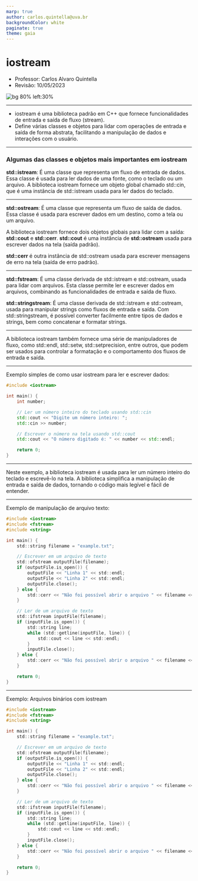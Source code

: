 ```yaml
---
marp: true
author: carlos.quintella@uva.br
backgroundColor: white
paginate: true
theme: gaia
---
```


<!-- _class: lead -->

<!-- _class: lead -->

# iostream #

- Professor: Carlos Alvaro Quintella
- Revisão: 10/05/2023

![bg 80% left:30%](https://www.uva.br/wp-content/themes/uva-theme/dist/images/header_logo.svg)

---

* iostream é uma biblioteca padrão em C++ que fornece funcionalidades de entrada e saída de fluxo (stream). 
* Define várias classes e objetos para lidar com operações de entrada e saída de forma abstrata, facilitando a manipulação de dados e interações com o usuário. 

---

### Algumas das classes e objetos mais importantes em iostream ###

**std::istream**: É uma classe que representa um fluxo de entrada de dados. Essa classe é usada para ler dados de uma fonte, como o teclado ou um arquivo. A biblioteca iostream fornece um objeto global chamado std::cin, que é uma instância de std::istream usada para ler dados do teclado.

---

**std::ostream**: É uma classe que representa um fluxo de saída de dados. Essa classe é usada para escrever dados em um destino, como a tela ou um arquivo.

A biblioteca iostream fornece dois objetos globais para lidar com a saída: **std::cout** e **std::cerr**. **std::cout** é uma instância de **std::ostream** usada para escrever dados na tela (saída padrão).

**std::cerr** é outra instância de std::ostream usada para escrever mensagens de erro na tela (saída de erro padrão).

---

**std::fstream**: É uma classe derivada de std::istream e std::ostream, usada para lidar com arquivos. Esta classe permite ler e escrever dados em arquivos, combinando as funcionalidades de entrada e saída de fluxo.

**std::stringstream**: É uma classe derivada de std::istream e std::ostream, usada para manipular strings como fluxos de entrada e saída. Com std::stringstream, é possível converter facilmente entre tipos de dados e strings, bem como concatenar e formatar strings.

---

A biblioteca iostream também fornece uma série de manipuladores de fluxo, como std::endl, std::setw, std::setprecision, entre outros, que podem ser usados para controlar a formatação e o comportamento dos fluxos de entrada e saída.

---

Exemplo simples de como usar iostream para ler e escrever dados:

```cpp
#include <iostream>

int main() {
    int number;

    // Ler um número inteiro do teclado usando std::cin
    std::cout << "Digite um número inteiro: ";
    std::cin >> number;

    // Escrever o número na tela usando std::cout
    std::cout << "O número digitado é: " << number << std::endl;

    return 0;
}
```

---

Neste exemplo, a biblioteca iostream é usada para ler um número inteiro do teclado e escrevê-lo na tela. A biblioteca simplifica a manipulação de entrada e saída de dados, tornando o código mais legível e fácil de entender.

---

Exemplo de manipulação de arquivo texto:

```c
#include <iostream>
#include <fstream>
#include <string>

int main() {
    std::string filename = "example.txt";

    // Escrever em um arquivo de texto
    std::ofstream outputFile(filename);
    if (outputFile.is_open()) {
        outputFile << "Linha 1" << std::endl;
        outputFile << "Linha 2" << std::endl;
        outputFile.close();
    } else {
        std::cerr << "Não foi possível abrir o arquivo " << filename << " para escrita." << std::endl;
    }

    // Ler de um arquivo de texto
    std::ifstream inputFile(filename);
    if (inputFile.is_open()) {
        std::string line;
        while (std::getline(inputFile, line)) {
            std::cout << line << std::endl;
        }
        inputFile.close();
    } else {
        std::cerr << "Não foi possível abrir o arquivo " << filename << " para leitura." << std::endl;
    }

    return 0;
}
```

---

Exemplo: Arquivos binários com iostream

```c
#include <iostream>
#include <fstream>
#include <string>

int main() {
    std::string filename = "example.txt";

    // Escrever em um arquivo de texto
    std::ofstream outputFile(filename);
    if (outputFile.is_open()) {
        outputFile << "Linha 1" << std::endl;
        outputFile << "Linha 2" << std::endl;
        outputFile.close();
    } else {
        std::cerr << "Não foi possível abrir o arquivo " << filename << " para escrita." << std::endl;
    }

    // Ler de um arquivo de texto
    std::ifstream inputFile(filename);
    if (inputFile.is_open()) {
        std::string line;
        while (std::getline(inputFile, line)) {
            std::cout << line << std::endl;
        }
        inputFile.close();
    } else {
        std::cerr << "Não foi possível abrir o arquivo " << filename << " para leitura." << std::endl;
    }

    return 0;
}
```
